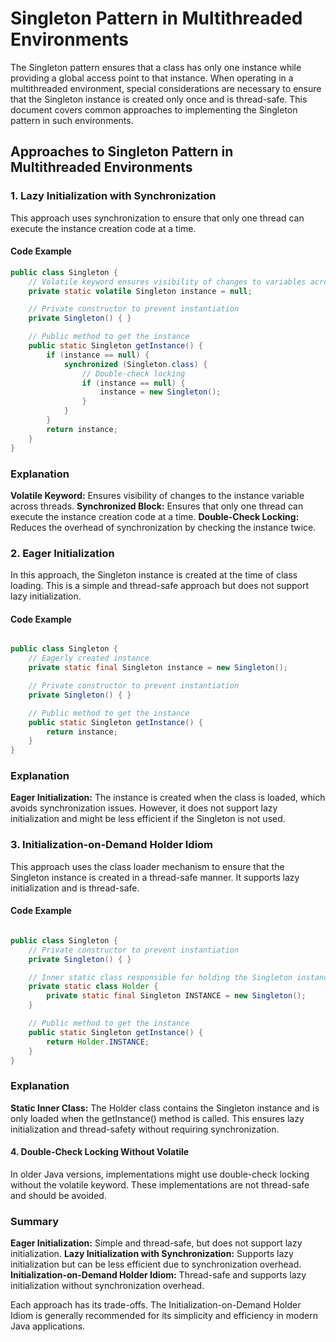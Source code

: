# Singleton Pattern in Multithreaded Environments

The Singleton pattern ensures that a class has only one instance while providing a global access point to that instance. When operating in a multithreaded environment, special considerations are necessary to ensure that the Singleton instance is created only once and is thread-safe. This document covers common approaches to implementing the Singleton pattern in such environments.

## Approaches to Singleton Pattern in Multithreaded Environments

### 1. Lazy Initialization with Synchronization

This approach uses synchronization to ensure that only one thread can execute the instance creation code at a time.

#### Code Example

```java
public class Singleton {
    // Volatile keyword ensures visibility of changes to variables across threads
    private static volatile Singleton instance = null;

    // Private constructor to prevent instantiation
    private Singleton() { }

    // Public method to get the instance
    public static Singleton getInstance() {
        if (instance == null) {
            synchronized (Singleton.class) {
                // Double-check locking
                if (instance == null) {
                    instance = new Singleton();
                }
            }
        }
        return instance;
    }
}
```

### Explanation

**Volatile Keyword:** Ensures visibility of changes to the instance variable across threads.
**Synchronized Block:** Ensures that only one thread can execute the instance creation code at a time.
**Double-Check Locking:** Reduces the overhead of synchronization by checking the instance twice.

### 2. Eager Initialization

In this approach, the Singleton instance is created at the time of class loading. This is a simple and thread-safe approach but does not support lazy initialization.

#### Code Example

```java

public class Singleton {
    // Eagerly created instance
    private static final Singleton instance = new Singleton();

    // Private constructor to prevent instantiation
    private Singleton() { }

    // Public method to get the instance
    public static Singleton getInstance() {
        return instance;
    }
}

```

### Explanation

**Eager Initialization:** The instance is created when the class is loaded, which avoids synchronization issues. However, it does not support lazy initialization and might be less efficient if the Singleton is not used.

### 3. Initialization-on-Demand Holder Idiom

This approach uses the class loader mechanism to ensure that the Singleton instance is created in a thread-safe manner. It supports lazy initialization and is thread-safe.

#### Code Example

```java

public class Singleton {
    // Private constructor to prevent instantiation
    private Singleton() { }

    // Inner static class responsible for holding the Singleton instance
    private static class Holder {
        private static final Singleton INSTANCE = new Singleton();
    }

    // Public method to get the instance
    public static Singleton getInstance() {
        return Holder.INSTANCE;
    }
}

```

### Explanation

**Static Inner Class:** The Holder class contains the Singleton instance and is only loaded when the getInstance() method is called. This ensures lazy initialization and thread-safety without requiring synchronization.

#### 4. Double-Check Locking Without Volatile

In older Java versions, implementations might use double-check locking without the volatile keyword. These implementations are not thread-safe and should be avoided.

### Summary

**Eager Initialization:** Simple and thread-safe, but does not support lazy initialization.
**Lazy Initialization with Synchronization:** Supports lazy initialization but can be less efficient due to synchronization overhead.
**Initialization-on-Demand Holder Idiom:** Thread-safe and supports lazy initialization without synchronization overhead.

Each approach has its trade-offs. The Initialization-on-Demand Holder Idiom is generally recommended for its simplicity and efficiency in modern Java applications.

